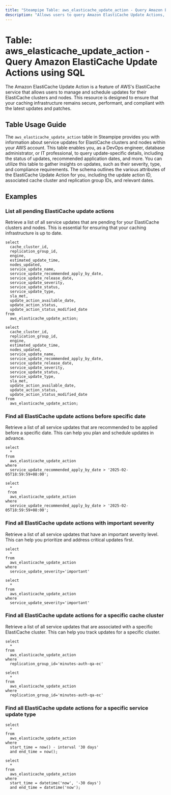 ```yaml
---
title: "Steampipe Table: aws_elasticache_update_action - Query Amazon ElastiCache Update Actions using SQL"
description: "Allows users to query Amazon ElastiCache Update Actions, providing information about service updates for ElastiCache clusters and nodes within the AWS account."
---
```


# Table: aws_elasticache_update_action - Query Amazon ElastiCache Update Actions using SQL

The Amazon ElastiCache Update Action is a feature of AWS's ElastiCache service that allows users to manage and schedule updates for their ElastiCache clusters and nodes. This resource is designed to ensure that your caching infrastructure remains secure, performant, and compliant with the latest updates and patches.

## Table Usage Guide

The `aws_elasticache_update_action` table in Steampipe provides you with information about service updates for ElastiCache clusters and nodes within your AWS account. This table enables you, as a DevOps engineer, database administrator, or IT professional, to query update-specific details, including the status of updates, recommended application dates, and more. You can utilize this table to gather insights on updates, such as their severity, type, and compliance requirements. The schema outlines the various attributes of the ElastiCache Update Action for you, including the update action ID, associated cache cluster and replication group IDs, and relevant dates.

## Examples

### List all pending ElastiCache update actions
Retrieve a list of all service updates that are pending for your ElastiCache clusters and nodes. This is essential for ensuring that your caching infrastructure is up to date.

```sql+postgres
select
  cache_cluster_id,
  replication_group_id,
  engine,
  estimated_update_time,
  nodes_updated,
  service_update_name,
  service_update_recommended_apply_by_date,
  service_update_release_date,
  service_update_severity,
  service_update_status,
  service_update_type,
  sla_met,
  update_action_available_date,
  update_action_status,
  update_action_status_modified_date
from
  aws_elasticache_update_action;
```

```sql+sqlite
select
  cache_cluster_id,
  replication_group_id,
  engine,
  estimated_update_time,
  nodes_updated,
  service_update_name,
  service_update_recommended_apply_by_date,
  service_update_release_date,
  service_update_severity,
  service_update_status,
  service_update_type,
  sla_met,
  update_action_available_date,
  update_action_status,
  update_action_status_modified_date
from
  aws_elasticache_update_action;
```

### Find all ElastiCache update actions before specific date
Retrieve a list of all service updates that are recommended to be applied before a specific date. This can help you plan and schedule updates in advance.

```sql+postgres
select 
  * 
from 
  aws_elasticache_update_action 
where 
  service_update_recommended_apply_by_date > '2025-02-05T18:59:59+08:00';
```

```sql+sqlite
select 
  *
 from 
  aws_elasticache_update_action 
where 
  service_update_recommended_apply_by_date > '2025-02-05T18:59:59+08:00';
```

### Find all ElastiCache update actions with important severity
Retrieve a list of all service updates that have an important severity level. This can help you prioritize and address critical updates first.

```sql+postgres
select 
  * 
from 
  aws_elasticache_update_action 
where 
  service_update_severity='important'
```

```sql+sqlite
select 
  * 
from 
  aws_elasticache_update_action 
where 
  service_update_severity='important'
```


### Find all ElastiCache update actions for a specific cache cluster
Retrieve a list of all service updates that are associated with a specific ElastiCache cluster. This can help you track updates for a specific cluster.

```sql+postgres
select 
  * 
from 
  aws_elasticache_update_action 
where 
  replication_group_id='minutes-auth-qa-ec'
```

```sql+sqlite
select 
  * 
from 
  aws_elasticache_update_action 
where 
  replication_group_id='minutes-auth-qa-ec'
```

### Find all ElastiCache update actions for a specific service update type

```sql+postgres
select
  *
from
  aws_elasticache_update_action
where
  start_time = now() - interval '30 days'
  and end_time = now();
```

```sql+sqlite
select
  *
from
  aws_elasticache_update_action
where
  start_time = datetime('now', '-30 days')
  and end_time = datetime('now');
```
